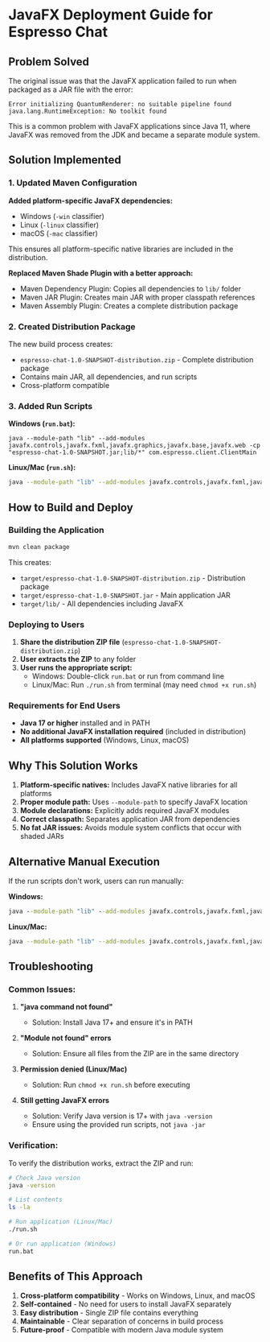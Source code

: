 # JavaFX Deployment Guide for Espresso Chat

## Problem Solved

The original issue was that the JavaFX application failed to run when packaged as a JAR file with the error:
```
Error initializing QuantumRenderer: no suitable pipeline found
java.lang.RuntimeException: No toolkit found
```

This is a common problem with JavaFX applications since Java 11, where JavaFX was removed from the JDK and became a separate module system.

## Solution Implemented

### 1. Updated Maven Configuration

**Added platform-specific JavaFX dependencies:**
- Windows (`-win` classifier)
- Linux (`-linux` classifier) 
- macOS (`-mac` classifier)

This ensures all platform-specific native libraries are included in the distribution.

**Replaced Maven Shade Plugin with a better approach:**
- Maven Dependency Plugin: Copies all dependencies to `lib/` folder
- Maven JAR Plugin: Creates main JAR with proper classpath references
- Maven Assembly Plugin: Creates a complete distribution package

### 2. Created Distribution Package

The new build process creates:
- `espresso-chat-1.0-SNAPSHOT-distribution.zip` - Complete distribution package
- Contains main JAR, all dependencies, and run scripts
- Cross-platform compatible

### 3. Added Run Scripts

**Windows (`run.bat`):**
```batch
java --module-path "lib" --add-modules javafx.controls,javafx.fxml,javafx.graphics,javafx.base,javafx.web -cp "espresso-chat-1.0-SNAPSHOT.jar;lib/*" com.espresso.client.ClientMain
```

**Linux/Mac (`run.sh`):**
```bash
java --module-path "lib" --add-modules javafx.controls,javafx.fxml,javafx.graphics,javafx.base,javafx.web -cp "espresso-chat-1.0-SNAPSHOT.jar:lib/*" com.espresso.client.ClientMain
```

## How to Build and Deploy

### Building the Application

```bash
mvn clean package
```

This creates:
- `target/espresso-chat-1.0-SNAPSHOT-distribution.zip` - Distribution package
- `target/espresso-chat-1.0-SNAPSHOT.jar` - Main application JAR
- `target/lib/` - All dependencies including JavaFX

### Deploying to Users

1. **Share the distribution ZIP file** (`espresso-chat-1.0-SNAPSHOT-distribution.zip`)
2. **User extracts the ZIP** to any folder
3. **User runs the appropriate script:**
   - Windows: Double-click `run.bat` or run from command line
   - Linux/Mac: Run `./run.sh` from terminal (may need `chmod +x run.sh`)

### Requirements for End Users

- **Java 17 or higher** installed and in PATH
- **No additional JavaFX installation required** (included in distribution)
- **All platforms supported** (Windows, Linux, macOS)

## Why This Solution Works

1. **Platform-specific natives:** Includes JavaFX native libraries for all platforms
2. **Proper module path:** Uses `--module-path` to specify JavaFX location
3. **Module declarations:** Explicitly adds required JavaFX modules
4. **Correct classpath:** Separates application JAR from dependencies
5. **No fat JAR issues:** Avoids module system conflicts that occur with shaded JARs

## Alternative Manual Execution

If the run scripts don't work, users can run manually:

**Windows:**
```cmd
java --module-path "lib" --add-modules javafx.controls,javafx.fxml,javafx.graphics,javafx.base,javafx.web -cp "espresso-chat-1.0-SNAPSHOT.jar;lib/*" com.espresso.client.ClientMain
```

**Linux/Mac:**
```bash
java --module-path "lib" --add-modules javafx.controls,javafx.fxml,javafx.graphics,javafx.base,javafx.web -cp "espresso-chat-1.0-SNAPSHOT.jar:lib/*" com.espresso.client.ClientMain
```

## Troubleshooting

### Common Issues:

1. **"java command not found"**
   - Solution: Install Java 17+ and ensure it's in PATH

2. **"Module not found" errors**
   - Solution: Ensure all files from the ZIP are in the same directory

3. **Permission denied (Linux/Mac)**
   - Solution: Run `chmod +x run.sh` before executing

4. **Still getting JavaFX errors**
   - Solution: Verify Java version is 17+ with `java -version`
   - Ensure using the provided run scripts, not `java -jar`

### Verification:

To verify the distribution works, extract the ZIP and run:
```bash
# Check Java version
java -version

# List contents
ls -la

# Run application (Linux/Mac)
./run.sh

# Or run application (Windows)
run.bat
```

## Benefits of This Approach

1. **Cross-platform compatibility** - Works on Windows, Linux, and macOS
2. **Self-contained** - No need for users to install JavaFX separately
3. **Easy distribution** - Single ZIP file contains everything
4. **Maintainable** - Clear separation of concerns in build process
5. **Future-proof** - Compatible with modern Java module system
